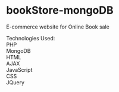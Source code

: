 # bookStore-mongoDB

E-commerce website for Online Book sale  

Technologies Used:  
PHP  
MongoDB  
HTML  
AJAX  
JavaScript  
CSS  
JQuery  
